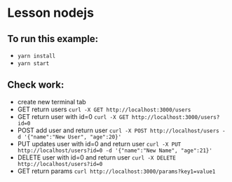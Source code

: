# Lesson nodejs

## To run this example:

- `yarn install`
- `yarn start`



## Check work:

- create new terminal tab
- GET return users `curl -X GET http://localhost:3000/users`
- GET return user with id=0 `curl -X GET http://localhost:3000/users?id=0`
- POST add user and return user `curl -X POST http://localhost/users -d '{"name":"New User", "age":20}'`
- PUT updates user with id=0 and return user `curl -X PUT http://localhost/users?id=0 -d '{"name":"New Name", "age":21}'`
- DELETE user with id=0 and return user `curl -X DELETE http://localhost/users?id=0`
- GET return params `curl http://localhost:3000/params?key1=value1`